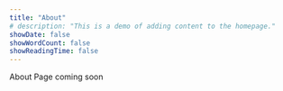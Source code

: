 ```yaml
---
title: "About"
# description: "This is a demo of adding content to the homepage."
showDate: false
showWordCount: false
showReadingTime: false
---
```

About Page coming soon